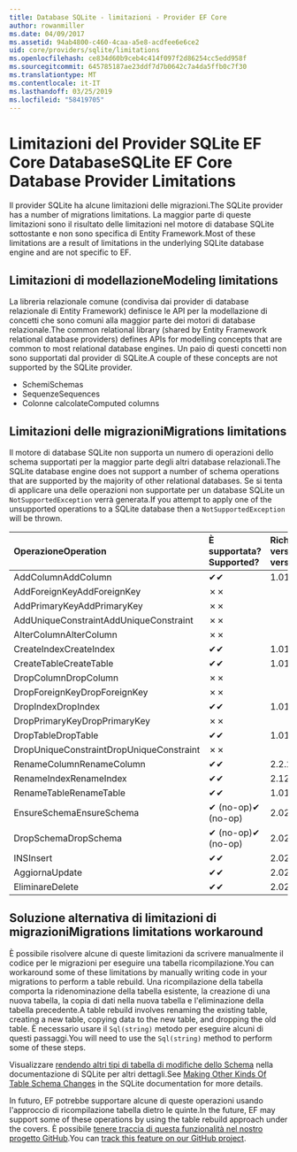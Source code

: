 ```yaml
---
title: Database SQLite - limitazioni - Provider EF Core
author: rowanmiller
ms.date: 04/09/2017
ms.assetid: 94ab4800-c460-4caa-a5e8-acdfee6e6ce2
uid: core/providers/sqlite/limitations
ms.openlocfilehash: ce834d60b9ceb4c414f097f2d86254cc5edd958f
ms.sourcegitcommit: 645785187ae23ddf7d7b0642c7a4da5ffb0c7f30
ms.translationtype: MT
ms.contentlocale: it-IT
ms.lasthandoff: 03/25/2019
ms.locfileid: "58419705"
---
```

# <a name="sqlite-ef-core-database-provider-limitations"></a><span data-ttu-id="bf007-102">Limitazioni del Provider SQLite EF Core Database</span><span class="sxs-lookup"><span data-stu-id="bf007-102">SQLite EF Core Database Provider Limitations</span></span>

<span data-ttu-id="bf007-103">Il provider SQLite ha alcune limitazioni delle migrazioni.</span><span class="sxs-lookup"><span data-stu-id="bf007-103">The SQLite provider has a number of migrations limitations.</span></span> <span data-ttu-id="bf007-104">La maggior parte di queste limitazioni sono il risultato delle limitazioni nel motore di database SQLite sottostante e non sono specifica di Entity Framework.</span><span class="sxs-lookup"><span data-stu-id="bf007-104">Most of these limitations are a result of limitations in the underlying SQLite database engine and are not specific to EF.</span></span>

## <a name="modeling-limitations"></a><span data-ttu-id="bf007-105">Limitazioni di modellazione</span><span class="sxs-lookup"><span data-stu-id="bf007-105">Modeling limitations</span></span>

<span data-ttu-id="bf007-106">La libreria relazionale comune (condivisa dai provider di database relazionale di Entity Framework) definisce le API per la modellazione di concetti che sono comuni alla maggior parte dei motori di database relazionale.</span><span class="sxs-lookup"><span data-stu-id="bf007-106">The common relational library (shared by Entity Framework relational database providers) defines APIs for modelling concepts that are common to most relational database engines.</span></span> <span data-ttu-id="bf007-107">Un paio di questi concetti non sono supportati dal provider di SQLite.</span><span class="sxs-lookup"><span data-stu-id="bf007-107">A couple of these concepts are not supported by the SQLite provider.</span></span>

* <span data-ttu-id="bf007-108">Schemi</span><span class="sxs-lookup"><span data-stu-id="bf007-108">Schemas</span></span>
* <span data-ttu-id="bf007-109">Sequenze</span><span class="sxs-lookup"><span data-stu-id="bf007-109">Sequences</span></span>
* <span data-ttu-id="bf007-110">Colonne calcolate</span><span class="sxs-lookup"><span data-stu-id="bf007-110">Computed columns</span></span>

## <a name="migrations-limitations"></a><span data-ttu-id="bf007-111">Limitazioni delle migrazioni</span><span class="sxs-lookup"><span data-stu-id="bf007-111">Migrations limitations</span></span>

<span data-ttu-id="bf007-112">Il motore di database SQLite non supporta un numero di operazioni dello schema supportati per la maggior parte degli altri database relazionali.</span><span class="sxs-lookup"><span data-stu-id="bf007-112">The SQLite database engine does not support a number of schema operations that are supported by the majority of other relational databases.</span></span> <span data-ttu-id="bf007-113">Se si tenta di applicare una delle operazioni non supportate per un database SQLite un `NotSupportedException` verrà generata.</span><span class="sxs-lookup"><span data-stu-id="bf007-113">If you attempt to apply one of the unsupported operations to a SQLite database then a `NotSupportedException` will be thrown.</span></span>

| <span data-ttu-id="bf007-114">Operazione</span><span class="sxs-lookup"><span data-stu-id="bf007-114">Operation</span></span>            | <span data-ttu-id="bf007-115">È supportata?</span><span class="sxs-lookup"><span data-stu-id="bf007-115">Supported?</span></span> | <span data-ttu-id="bf007-116">Richiede la versione</span><span class="sxs-lookup"><span data-stu-id="bf007-116">Requires version</span></span> |
|:---------------------|:-----------|:-----------------|
| <span data-ttu-id="bf007-117">AddColumn</span><span class="sxs-lookup"><span data-stu-id="bf007-117">AddColumn</span></span>            | <span data-ttu-id="bf007-118">✔</span><span class="sxs-lookup"><span data-stu-id="bf007-118">✔</span></span>          | <span data-ttu-id="bf007-119">1.0</span><span class="sxs-lookup"><span data-stu-id="bf007-119">1.0</span></span>              |
| <span data-ttu-id="bf007-120">AddForeignKey</span><span class="sxs-lookup"><span data-stu-id="bf007-120">AddForeignKey</span></span>        | <span data-ttu-id="bf007-121">✗</span><span class="sxs-lookup"><span data-stu-id="bf007-121">✗</span></span>          |                  |
| <span data-ttu-id="bf007-122">AddPrimaryKey</span><span class="sxs-lookup"><span data-stu-id="bf007-122">AddPrimaryKey</span></span>        | <span data-ttu-id="bf007-123">✗</span><span class="sxs-lookup"><span data-stu-id="bf007-123">✗</span></span>          |                  |
| <span data-ttu-id="bf007-124">AddUniqueConstraint</span><span class="sxs-lookup"><span data-stu-id="bf007-124">AddUniqueConstraint</span></span>  | <span data-ttu-id="bf007-125">✗</span><span class="sxs-lookup"><span data-stu-id="bf007-125">✗</span></span>          |                  |
| <span data-ttu-id="bf007-126">AlterColumn</span><span class="sxs-lookup"><span data-stu-id="bf007-126">AlterColumn</span></span>          | <span data-ttu-id="bf007-127">✗</span><span class="sxs-lookup"><span data-stu-id="bf007-127">✗</span></span>          |                  |
| <span data-ttu-id="bf007-128">CreateIndex</span><span class="sxs-lookup"><span data-stu-id="bf007-128">CreateIndex</span></span>          | <span data-ttu-id="bf007-129">✔</span><span class="sxs-lookup"><span data-stu-id="bf007-129">✔</span></span>          | <span data-ttu-id="bf007-130">1.0</span><span class="sxs-lookup"><span data-stu-id="bf007-130">1.0</span></span>              |
| <span data-ttu-id="bf007-131">CreateTable</span><span class="sxs-lookup"><span data-stu-id="bf007-131">CreateTable</span></span>          | <span data-ttu-id="bf007-132">✔</span><span class="sxs-lookup"><span data-stu-id="bf007-132">✔</span></span>          | <span data-ttu-id="bf007-133">1.0</span><span class="sxs-lookup"><span data-stu-id="bf007-133">1.0</span></span>              |
| <span data-ttu-id="bf007-134">DropColumn</span><span class="sxs-lookup"><span data-stu-id="bf007-134">DropColumn</span></span>           | <span data-ttu-id="bf007-135">✗</span><span class="sxs-lookup"><span data-stu-id="bf007-135">✗</span></span>          |                  |
| <span data-ttu-id="bf007-136">DropForeignKey</span><span class="sxs-lookup"><span data-stu-id="bf007-136">DropForeignKey</span></span>       | <span data-ttu-id="bf007-137">✗</span><span class="sxs-lookup"><span data-stu-id="bf007-137">✗</span></span>          |                  |
| <span data-ttu-id="bf007-138">DropIndex</span><span class="sxs-lookup"><span data-stu-id="bf007-138">DropIndex</span></span>            | <span data-ttu-id="bf007-139">✔</span><span class="sxs-lookup"><span data-stu-id="bf007-139">✔</span></span>          | <span data-ttu-id="bf007-140">1.0</span><span class="sxs-lookup"><span data-stu-id="bf007-140">1.0</span></span>              |
| <span data-ttu-id="bf007-141">DropPrimaryKey</span><span class="sxs-lookup"><span data-stu-id="bf007-141">DropPrimaryKey</span></span>       | <span data-ttu-id="bf007-142">✗</span><span class="sxs-lookup"><span data-stu-id="bf007-142">✗</span></span>          |                  |
| <span data-ttu-id="bf007-143">DropTable</span><span class="sxs-lookup"><span data-stu-id="bf007-143">DropTable</span></span>            | <span data-ttu-id="bf007-144">✔</span><span class="sxs-lookup"><span data-stu-id="bf007-144">✔</span></span>          | <span data-ttu-id="bf007-145">1.0</span><span class="sxs-lookup"><span data-stu-id="bf007-145">1.0</span></span>              |
| <span data-ttu-id="bf007-146">DropUniqueConstraint</span><span class="sxs-lookup"><span data-stu-id="bf007-146">DropUniqueConstraint</span></span> | <span data-ttu-id="bf007-147">✗</span><span class="sxs-lookup"><span data-stu-id="bf007-147">✗</span></span>          |                  |
| <span data-ttu-id="bf007-148">RenameColumn</span><span class="sxs-lookup"><span data-stu-id="bf007-148">RenameColumn</span></span>         | <span data-ttu-id="bf007-149">✔</span><span class="sxs-lookup"><span data-stu-id="bf007-149">✔</span></span>          | <span data-ttu-id="bf007-150">2.2.2</span><span class="sxs-lookup"><span data-stu-id="bf007-150">2.2.2</span></span>            |
| <span data-ttu-id="bf007-151">RenameIndex</span><span class="sxs-lookup"><span data-stu-id="bf007-151">RenameIndex</span></span>          | <span data-ttu-id="bf007-152">✔</span><span class="sxs-lookup"><span data-stu-id="bf007-152">✔</span></span>          | <span data-ttu-id="bf007-153">2.1</span><span class="sxs-lookup"><span data-stu-id="bf007-153">2.1</span></span>              |
| <span data-ttu-id="bf007-154">RenameTable</span><span class="sxs-lookup"><span data-stu-id="bf007-154">RenameTable</span></span>          | <span data-ttu-id="bf007-155">✔</span><span class="sxs-lookup"><span data-stu-id="bf007-155">✔</span></span>          | <span data-ttu-id="bf007-156">1.0</span><span class="sxs-lookup"><span data-stu-id="bf007-156">1.0</span></span>              |
| <span data-ttu-id="bf007-157">EnsureSchema</span><span class="sxs-lookup"><span data-stu-id="bf007-157">EnsureSchema</span></span>         | <span data-ttu-id="bf007-158">✔ (no-op)</span><span class="sxs-lookup"><span data-stu-id="bf007-158">✔ (no-op)</span></span>  | <span data-ttu-id="bf007-159">2.0</span><span class="sxs-lookup"><span data-stu-id="bf007-159">2.0</span></span>              |
| <span data-ttu-id="bf007-160">DropSchema</span><span class="sxs-lookup"><span data-stu-id="bf007-160">DropSchema</span></span>           | <span data-ttu-id="bf007-161">✔ (no-op)</span><span class="sxs-lookup"><span data-stu-id="bf007-161">✔ (no-op)</span></span>  | <span data-ttu-id="bf007-162">2.0</span><span class="sxs-lookup"><span data-stu-id="bf007-162">2.0</span></span>              |
| <span data-ttu-id="bf007-163">INS</span><span class="sxs-lookup"><span data-stu-id="bf007-163">Insert</span></span>               | <span data-ttu-id="bf007-164">✔</span><span class="sxs-lookup"><span data-stu-id="bf007-164">✔</span></span>          | <span data-ttu-id="bf007-165">2.0</span><span class="sxs-lookup"><span data-stu-id="bf007-165">2.0</span></span>              |
| <span data-ttu-id="bf007-166">Aggiorna</span><span class="sxs-lookup"><span data-stu-id="bf007-166">Update</span></span>               | <span data-ttu-id="bf007-167">✔</span><span class="sxs-lookup"><span data-stu-id="bf007-167">✔</span></span>          | <span data-ttu-id="bf007-168">2.0</span><span class="sxs-lookup"><span data-stu-id="bf007-168">2.0</span></span>              |
| <span data-ttu-id="bf007-169">Eliminare</span><span class="sxs-lookup"><span data-stu-id="bf007-169">Delete</span></span>               | <span data-ttu-id="bf007-170">✔</span><span class="sxs-lookup"><span data-stu-id="bf007-170">✔</span></span>          | <span data-ttu-id="bf007-171">2.0</span><span class="sxs-lookup"><span data-stu-id="bf007-171">2.0</span></span>              |

## <a name="migrations-limitations-workaround"></a><span data-ttu-id="bf007-172">Soluzione alternativa di limitazioni di migrazioni</span><span class="sxs-lookup"><span data-stu-id="bf007-172">Migrations limitations workaround</span></span>

<span data-ttu-id="bf007-173">È possibile risolvere alcune di queste limitazioni da scrivere manualmente il codice per le migrazioni per eseguire una tabella ricompilazione.</span><span class="sxs-lookup"><span data-stu-id="bf007-173">You can workaround some of these limitations by manually writing code in your migrations to perform a table rebuild.</span></span> <span data-ttu-id="bf007-174">Una ricompilazione della tabella comporta la ridenominazione della tabella esistente, la creazione di una nuova tabella, la copia di dati nella nuova tabella e l'eliminazione della tabella precedente.</span><span class="sxs-lookup"><span data-stu-id="bf007-174">A table rebuild involves renaming the existing table, creating a new table, copying data to the new table, and dropping the old table.</span></span> <span data-ttu-id="bf007-175">È necessario usare il `Sql(string)` metodo per eseguire alcuni di questi passaggi.</span><span class="sxs-lookup"><span data-stu-id="bf007-175">You will need to use the `Sql(string)` method to perform some of these steps.</span></span>

<span data-ttu-id="bf007-176">Visualizzare [rendendo altri tipi di tabella di modifiche dello Schema](http://sqlite.org/lang_altertable.html#otheralter) nella documentazione di SQLite per altri dettagli.</span><span class="sxs-lookup"><span data-stu-id="bf007-176">See [Making Other Kinds Of Table Schema Changes](http://sqlite.org/lang_altertable.html#otheralter) in the SQLite documentation for more details.</span></span>

<span data-ttu-id="bf007-177">In futuro, EF potrebbe supportare alcune di queste operazioni usando l'approccio di ricompilazione tabella dietro le quinte.</span><span class="sxs-lookup"><span data-stu-id="bf007-177">In the future, EF may support some of these operations by using the table rebuild approach under the covers.</span></span> <span data-ttu-id="bf007-178">È possibile [tenere traccia di questa funzionalità nel nostro progetto GitHub](https://github.com/aspnet/EntityFrameworkCore/issues/329).</span><span class="sxs-lookup"><span data-stu-id="bf007-178">You can [track this feature on our GitHub project](https://github.com/aspnet/EntityFrameworkCore/issues/329).</span></span>

